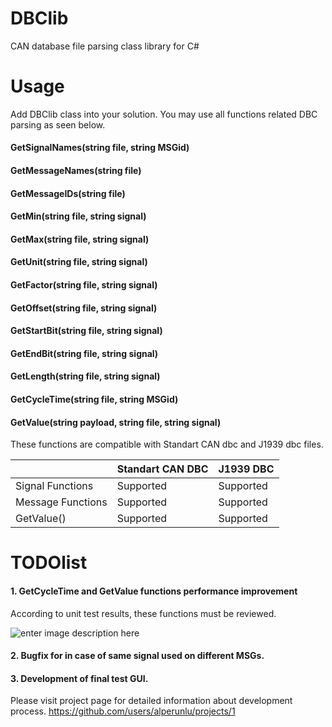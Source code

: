
# DBClib

CAN database file parsing class library for C#

# Usage

Add DBClib class into your solution. You may use all functions related DBC parsing as seen below.

#### GetSignalNames(string file, string MSGid)
#### GetMessageNames(string file)
#### GetMessageIDs(string file)
#### GetMin(string file, string signal)
#### GetMax(string file, string signal)
#### GetUnit(string file, string signal)
#### GetFactor(string file, string signal)
#### GetOffset(string file, string signal)
#### GetStartBit(string file, string signal)
#### GetEndBit(string file, string signal)
#### GetLength(string file, string signal)
#### GetCycleTime(string file, string MSGid)
#### GetValue(string payload, string file, string signal)

These functions are compatible with Standart CAN dbc and J1939 dbc files.

|                |Standart CAN DBC               |J1939 DBC                    |
|----------------|-------------------------------|-----------------------------|
|Signal Functions|Supported             |Supported            |
|Message Functions|Supported            |Supported            |
|GetValue()      |Supported             |Supported            |

# TODOlist

#### 1. GetCycleTime and GetValue functions performance improvement

According to unit test results, these functions must be reviewed.

![enter image description here](https://i.imgur.com/sVDwb1G.png)

#### 2. Bugfix for in case of same signal used on different MSGs.
#### 3. Development of final test GUI.

Please visit project page for detailed information about development process. 
https://github.com/users/alperunlu/projects/1
